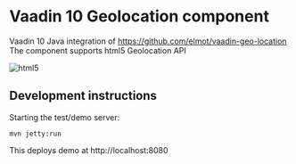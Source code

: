 # Vaadin 10 Geolocation component

Vaadin 10 Java integration of https://github.com/elmot/vaadin-geo-location
The component supports html5 Geolocation API

![html5](https://www.w3.org/html/logo/badge/html5-badge-h-device-semantics.png "HTML5 Powered with Device Access, and Semantics")

## Development instructions

Starting the test/demo server:
```
mvn jetty:run
```

This deploys demo at http://localhost:8080



